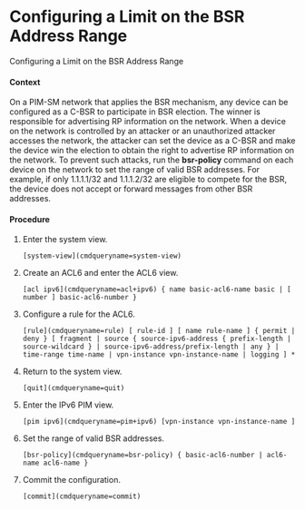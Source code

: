 Configuring a Limit on the BSR Address Range
============================================

Configuring a Limit on the BSR Address Range

#### Context

On a PIM-SM network that applies the BSR mechanism, any device can be configured as a C-BSR to participate in BSR election. The winner is responsible for advertising RP information on the network. When a device on the network is controlled by an attacker or an unauthorized attacker accesses the network, the attacker can set the device as a C-BSR and make the device win the election to obtain the right to advertise RP information on the network. To prevent such attacks, run the **bsr-policy** command on each device on the network to set the range of valid BSR addresses. For example, if only 1.1.1.1/32 and 1.1.1.2/32 are eligible to compete for the BSR, the device does not accept or forward messages from other BSR addresses.


#### Procedure

1. Enter the system view.
   
   
   ```
   [system-view](cmdqueryname=system-view)
   ```
2. Create an ACL6 and enter the ACL6 view.
   
   
   ```
   [acl ipv6](cmdqueryname=acl+ipv6) { name basic-acl6-name basic | [ number ] basic-acl6-number }
   ```
3. Configure a rule for the ACL6.
   
   
   ```
   [rule](cmdqueryname=rule) [ rule-id ] [ name rule-name ] { permit | deny } [ fragment | source { source-ipv6-address { prefix-length | source-wildcard } | source-ipv6-address/prefix-length | any } | time-range time-name | vpn-instance vpn-instance-name | logging ] *
   ```
4. Return to the system view.
   
   
   ```
   [quit](cmdqueryname=quit)
   ```
5. Enter the IPv6 PIM view.
   
   
   ```
   [pim ipv6](cmdqueryname=pim+ipv6) [vpn-instance vpn-instance-name ]
   ```
6. Set the range of valid BSR addresses.
   
   
   ```
   [bsr-policy](cmdqueryname=bsr-policy) { basic-acl6-number | acl6-name acl6-name }
   ```
7. Commit the configuration.
   
   
   ```
   [commit](cmdqueryname=commit)
   ```